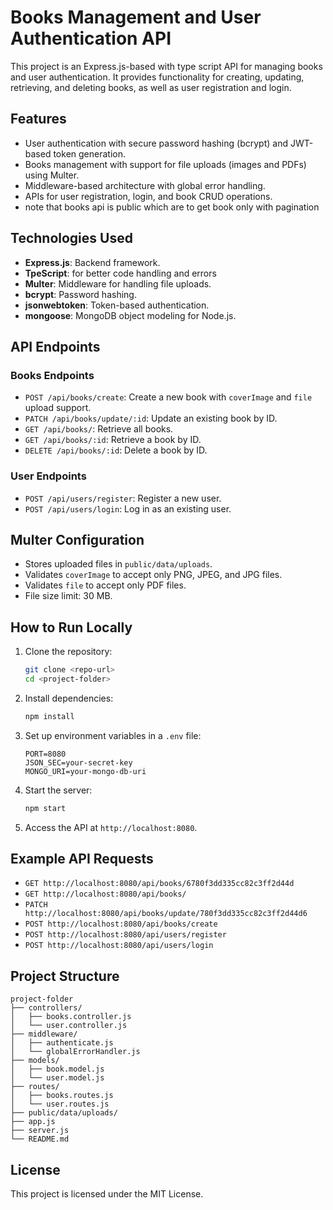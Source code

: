 
# Books Management and User Authentication API

This project is an Express.js-based with type script API for managing books and user authentication. It provides functionality for creating, updating, retrieving, and deleting books, as well as user registration and login.

## Features

- User authentication with secure password hashing (bcrypt) and JWT-based token generation.
- Books management with support for file uploads (images and PDFs) using Multer.
- Middleware-based architecture with global error handling.
- APIs for user registration, login, and book CRUD operations.
- note that books api is public which are to get book only with pagination

## Technologies Used

- **Express.js**: Backend framework.
- **TpeScript**: for better code handling and errors
- **Multer**: Middleware for handling file uploads.
- **bcrypt**: Password hashing.
- **jsonwebtoken**: Token-based authentication.
- **mongoose**: MongoDB object modeling for Node.js.

## API Endpoints

### Books Endpoints
- `POST /api/books/create`: Create a new book with `coverImage` and `file` upload support.
- `PATCH /api/books/update/:id`: Update an existing book by ID.
- `GET /api/books/`: Retrieve all books.
- `GET /api/books/:id`: Retrieve a book by ID.
- `DELETE /api/books/:id`: Delete a book by ID.

### User Endpoints
- `POST /api/users/register`: Register a new user.
- `POST /api/users/login`: Log in as an existing user.

## Multer Configuration

- Stores uploaded files in `public/data/uploads`.
- Validates `coverImage` to accept only PNG, JPEG, and JPG files.
- Validates `file` to accept only PDF files.
- File size limit: 30 MB.

## How to Run Locally

1. Clone the repository:
   ```bash
   git clone <repo-url>
   cd <project-folder>
   ```

2. Install dependencies:
   ```bash
   npm install
   ```

3. Set up environment variables in a `.env` file:
   ```env
   PORT=8080
   JSON_SEC=your-secret-key
   MONGO_URI=your-mongo-db-uri
   ```

4. Start the server:
   ```bash
   npm start
   ```

5. Access the API at `http://localhost:8080`.

## Example API Requests

- `GET http://localhost:8080/api/books/6780f3dd335cc82c3ff2d44d`
- `GET http://localhost:8080/api/books/`
- `PATCH http://localhost:8080/api/books/update/780f3dd335cc82c3ff2d44d6`
- `POST http://localhost:8080/api/books/create`
- `POST http://localhost:8080/api/users/register`
- `POST http://localhost:8080/api/users/login`

## Project Structure

```
project-folder
├── controllers/
│   ├── books.controller.js
│   └── user.controller.js
├── middleware/
│   ├── authenticate.js
│   └── globalErrorHandler.js
├── models/
│   ├── book.model.js
│   └── user.model.js
├── routes/
│   ├── books.routes.js
│   └── user.routes.js
├── public/data/uploads/
├── app.js
├── server.js
└── README.md
```

## License

This project is licensed under the MIT License.
